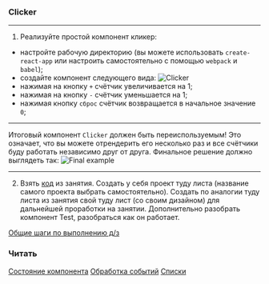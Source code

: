 ### Clicker

---

1. Реализуйте простой компонент кликер:

- настройте рабочую директорию (вы можете использовать `create-react-app` или настроить самостоятельно с помощью `webpack` и `babel`);
- создайте компонент следующего вида:
  ![Clicker](./clicker.png)
- нажимая на кнопку `+` счётчик увеличивается на 1;
- нажимая на кнопку `-` счётчик уменьшается на 1;
- нажимая кнопку `сброс` счётчик возвращается в начальное значение `0`;

---

Итоговый компонент `Clicker` должен быть переиспользуемым! Это означает, что вы можете отрендерить его несколько раз и все счётчики буду работать независимо друг от друга.
Финальное решение должно выглядеть так:
![Final example](./homework-1.gif)

---

2. Взять [код](./todo-app) из занятия. Создать у себя проект туду листа (название самого проекта выбрать самостоятельно).
   Создать по аналогии туду листа из занятия свой туду лист (со своим дизайном) для дальнейшей проработки на занятии.
   Дополнительно разобрать компонент Test, разобраться как он работает.

[Общие шаги по выполнению д/з](../homework-guidelines.md)

### Читать

[Состояние компонента](https://ru.reactjs.org/docs/hooks-state.html)
[Обработка событий](https://ru.reactjs.org/docs/hooks-state.html)
[Списки](https://ru.reactjs.org/docs/lists-and-keys.html)
